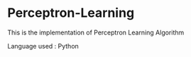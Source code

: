 # Perceptron-Learning
This is the implementation of Perceptron Learning Algorithm 

Language used : Python
